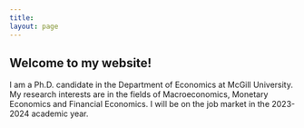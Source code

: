 ```yaml
---
title:
layout: page
---
```


## Welcome to my website!

I am a Ph.D. candidate in the Department of Economics at McGill University. My research interests are in the fields of Macroeconomics, Monetary Economics and Financial Economics. I will be on the job market in the 2023-2024 academic year. 


